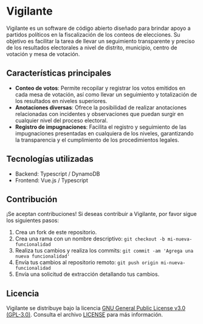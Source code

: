 # Vigilante

Vigilante es un software de código abierto diseñado para brindar apoyo a partidos políticos en la fiscalización de los conteos de elecciones. Su objetivo es facilitar la tarea de llevar un seguimiento transparente y preciso de los resultados electorales a nivel de distrito, municipio, centro de votación y mesa de votación.

## Características principales

- **Conteo de votos**: Permite recopilar y registrar los votos emitidos en cada mesa de votación, así como llevar un seguimiento y totalización de los resultados en niveles superiores.
- **Anotaciones diversas**: Ofrece la posibilidad de realizar anotaciones relacionadas con incidentes y observaciones que puedan surgir en cualquier nivel del proceso electoral.
- **Registro de impugnaciones**: Facilita el registro y seguimiento de las impugnaciones presentadas en cualquiera de los niveles, garantizando la transparencia y el cumplimiento de los procedimientos legales.

## Tecnologías utilizadas

- Backend: Typescript / DynamoDB
- Frontend: Vue.js / Typescript

## Contribución

¡Se aceptan contribuciones! Si deseas contribuir a Vigilante, por favor sigue los siguientes pasos:

1. Crea un fork de este repositorio.
2. Crea una rama con un nombre descriptivo: `git checkout -b mi-nueva-funcionalidad`
3. Realiza tus cambios y realiza los commits: `git commit -am 'Agrega una nueva funcionalidad'`
4. Envía tus cambios al repositorio remoto: `git push origin mi-nueva-funcionalidad`
5. Envía una solicitud de extracción detallando tus cambios.

## Licencia

Vigilante se distribuye bajo la licencia [GNU General Public License v3.0 (GPL-3.0)](https://opensource.org/licenses/GPL-3.0). Consulta el archivo [LICENSE](https://github.com/jatitoam/vigilante/blob/main/LICENSE) para más información.
